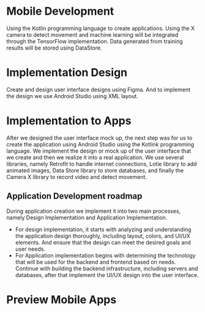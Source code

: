 # Mobile Development 
Using the Kotlin programming language to create applications. Using the X camera to detect movement and machine learning will be integrated through the TensorFlow implementation. Data generated from training results will be stored using DataStore.

# Implementation Design
Create and design user interface designs using Figma. And to implement the design we use Android Studio using XML layout.

# Implementation to Apps
After we designed the user interface mock up, the next step was for us to create the application using Android Studio using the Kotlink programming language. We implement the design or mock up of the user interface that we create and then we realize it into a real application. We use several libraries, namely Retrofit to handle internet connections, Lotie library to add animated images, Data Store library to store databases, and finally the Camera X library to record video and detect movement.

## Application Development roadmap
During application creation we implement it into two main processes, namely Design Implementation and Application Implementation.
- For design implementation, it starts with analyzing and understanding the application design thoroughly, including layout, colors, and UI/UX elements. And ensure that the design can meet the desired goals and user needs.
- For Application implementation begins with determining the technology that will be used for the backend and frontend based on needs. Continue with building the backend infrastructure, including servers and databases, after that implement the UI/UX design into the user interface.

# Preview Mobile Apps








  

